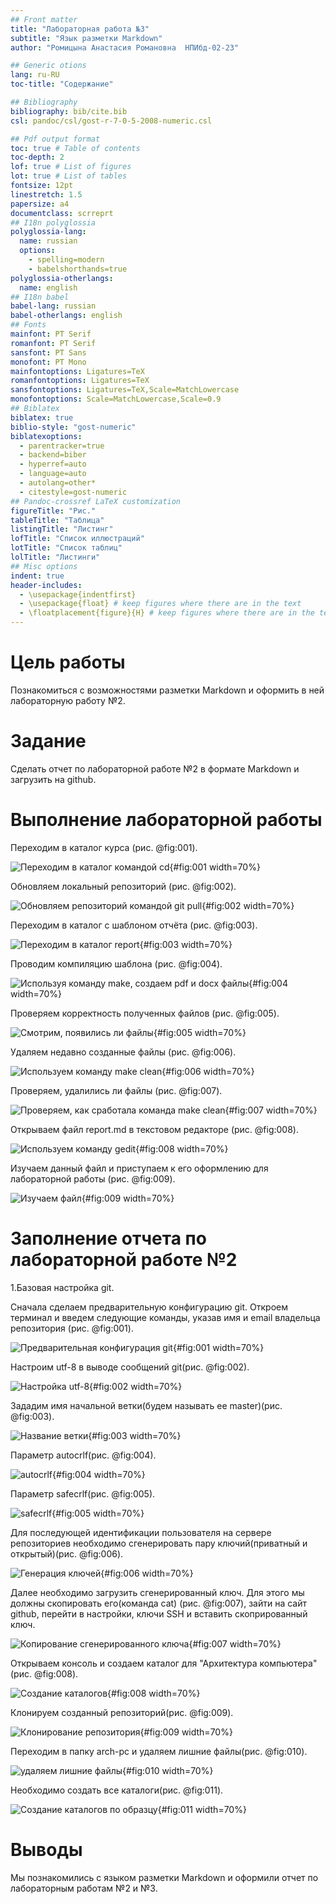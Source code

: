 ```yaml
---
## Front matter
title: "Лабораторная работа №3"
subtitle: "Язык разметки Markdown"
author: "Ромицына Анастасия Романовна  НПИбд-02-23"

## Generic otions
lang: ru-RU
toc-title: "Содержание"

## Bibliography
bibliography: bib/cite.bib
csl: pandoc/csl/gost-r-7-0-5-2008-numeric.csl

## Pdf output format
toc: true # Table of contents
toc-depth: 2
lof: true # List of figures
lot: true # List of tables
fontsize: 12pt
linestretch: 1.5
papersize: a4
documentclass: scrreprt
## I18n polyglossia
polyglossia-lang:
  name: russian
  options:
	- spelling=modern
	- babelshorthands=true
polyglossia-otherlangs:
  name: english
## I18n babel
babel-lang: russian
babel-otherlangs: english
## Fonts
mainfont: PT Serif
romanfont: PT Serif
sansfont: PT Sans
monofont: PT Mono
mainfontoptions: Ligatures=TeX
romanfontoptions: Ligatures=TeX
sansfontoptions: Ligatures=TeX,Scale=MatchLowercase
monofontoptions: Scale=MatchLowercase,Scale=0.9
## Biblatex
biblatex: true
biblio-style: "gost-numeric"
biblatexoptions:
  - parentracker=true
  - backend=biber
  - hyperref=auto
  - language=auto
  - autolang=other*
  - citestyle=gost-numeric
## Pandoc-crossref LaTeX customization
figureTitle: "Рис."
tableTitle: "Таблица"
listingTitle: "Листинг"
lofTitle: "Список иллюстраций"
lotTitle: "Список таблиц"
lolTitle: "Листинги"
## Misc options
indent: true
header-includes:
  - \usepackage{indentfirst}
  - \usepackage{float} # keep figures where there are in the text
  - \floatplacement{figure}{H} # keep figures where there are in the text
---
```


# Цель работы

Познакомиться с возможностями разметки Markdown и оформить в ней лабораторную работу №2.

# Задание

Сделать отчет по лабораторной работе №2 в формате Markdown и загрузить на github.

# Выполнение лабораторной работы

Переходим в каталог курса (рис. @fig:001).

![Переходим в каталог командой cd](image/1.png){#fig:001 width=70%}

Обновляем локальный репозиторий (рис. @fig:002).

![Обновляем репозиторий командой git pull](image/2.png){#fig:002 width=70%}

Переходим в каталог с шаблоном отчёта (рис. @fig:003).

![Переходим в каталог report](image/3.png){#fig:003 width=70%}

Проводим компиляцию шаблона (рис. @fig:004).

![Используя команду make, создаем pdf и docx файлы](image/4.png){#fig:004 width=70%}

Проверяем корректность полученных файлов (рис. @fig:005).

![Смотрим, появились ли файлы](image/5.png){#fig:005 width=70%}

Удаляем недавно созданные файлы (рис. @fig:006).

![Используем команду make clean](image/6.png){#fig:006 width=70%}

Проверяем, удалились ли файлы (рис. @fig:007).

![Проверяем, как сработала команда make clean](image/7.png){#fig:007 width=70%}

Открываем файл report.md в текстовом редакторе (рис. @fig:008).

![Используем команду gedit](image/8.png){#fig:008 width=70%}

Изучаем данный файл и приступаем к его оформлению для лабораторной работы (рис. @fig:009).

![Изучаем файл](image/9.png){#fig:009 width=70%}

# Заполнение отчета по лабораторной работе №2

1.Базовая настройка git.

Сначала сделаем предварительную конфигурацию git. Откроем терминал и введем следующие команды, указав имя и email владельца репозитория (рис. @fig:001).

![Предварительная конфигурация git](image/11.png){#fig:001 width=70%}

Настроим utf-8 в выводе сообщений git(рис. @fig:002).

![Настройка utf-8](image/12.png){#fig:002 width=70%}

Зададим имя начальной ветки(будем называть ее master)(рис. @fig:003).

![Название ветки](image/13.png){#fig:003 width=70%}

Параметр autocrlf(рис. @fig:004).

![autocrlf](image/14.png){#fig:004 width=70%}

Параметр safecrlf(рис. @fig:005).

![safecrlf](image/15.png){#fig:005 width=70%}

Для последующей идентификации пользователя на сервере репозиториев необходимо сгенерировать пару ключий(приватный и открытый)(рис. @fig:006).

![Генерация ключей](image/16.png){#fig:006 width=70%}

Далее необходимо загрузить сгенерированный ключ. Для этого мы должны скопировать его(команда cat) (рис. @fig:007), зайти на сайт github, перейти в настройки, ключи SSH и вставить скопрированный ключ.

![Копирование сгенерированного ключа](image/17.png){#fig:007 width=70%}

Открываем консоль и создаем каталог для "Архитектура компьютера"(рис. @fig:008).

![Создание каталогов](image/18.png){#fig:008 width=70%}

Клонируем созданный репозиторий(рис. @fig:009).

![Клонирование репозитория](image/19.png){#fig:009 width=70%}

Переходим в папку arch-pc и удаляем лишние файлы(рис. @fig:010).

![удаляем лишние файлы](image/20.png){#fig:010 width=70%}

Необходимо создать все каталоги(рис. @fig:011).

![Создание каталогов по образцу](image/21.png){#fig:011 width=70%}
# Выводы

Мы познакомились с языком разметки Markdown и оформили отчет по лабораторным работам №2 и №3.


